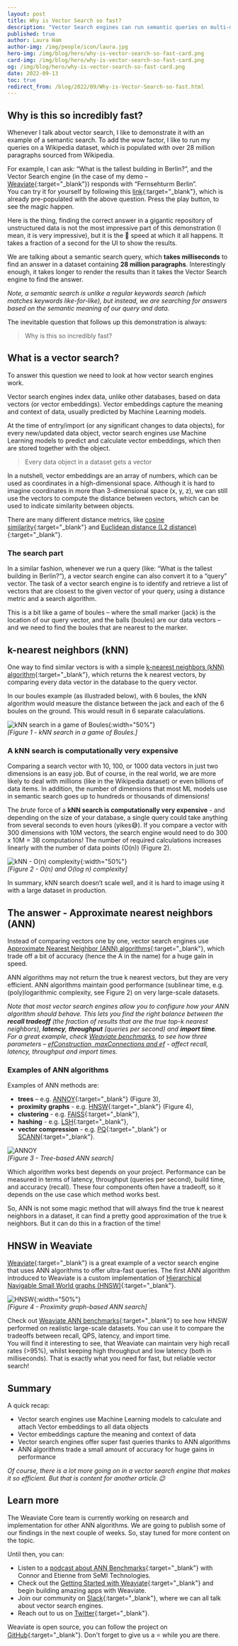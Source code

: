 ```yaml
---
layout: post
title: Why is Vector Search so fast?
description: "Vector Search engines can run semantic queries on multi-million datasets in milliseconds. How is that possible?"
published: true
author: Laura Ham
author-img: /img/people/icon/laura.jpg
hero-img: /img/blog/hero/why-is-vector-search-so-fast-card.png
card-img: /img/blog/hero/why-is-vector-search-so-fast-card.png
og: /img/blog/hero/why-is-vector-search-so-fast-card.png
date: 2022-09-13
toc: true
redirect_from: /blog/2022/09/Why-is-Vector-Search-so-fast.html
---
```


## Why is this so incredibly fast?

Whenever I talk about vector search, I like to demonstrate it with an example of a semantic search. To add the wow factor, I like to run my queries on a Wikipedia dataset, which is populated with over 28 million paragraphs sourced from Wikipedia.

For example, I can ask: “What is the tallest building in Berlin?”, and the Vector Search engine (in the case of my demo – [Weaviate](/developers/weaviate/current/){:target="_blank"}) responds with “Fernsehturm Berlin”.<br/>
You can try it for yourself by following this [link](https://link.semi.technology/3QYy9xX){:target="_blank"}, which is already pre-populated with the above question. Press the play button, to see the magic happen.

Here is the thing, finding the correct answer in a gigantic repository of unstructured data is not the most impressive part of this demonstration (I mean, it is very impressive), but it is the 🚀 speed at which it all happens. It takes a fraction of a second for the UI to show the results.

We are talking about a semantic search query, which **takes milliseconds** to find an answer in a dataset containing **28 million paragraphs**. Interestingly enough, it takes longer to render the results than it takes the Vector Search engine to find the answer.

*Note, a semantic search is unlike a regular keywords search (which matches keywords like-for-like), but instead, we are searching for answers based on the semantic meaning of our query and data.*

The inevitable question that follows up this demonstration is always:

> Why is this so incredibly fast?

## What is a vector search?
To answer this question we need to look at how vector search engines work. 

Vector search engines index data, unlike other databases, based on data vectors (or vector embeddings). Vector embeddings capture the meaning and context of data, usually predicted by Machine Learning models. 

At the time of entry/import (or any significant changes to data objects), for every new/updated data object, vector search engines use Machine Learning models to predict and calculate vector embeddings, which then are stored together with the object.

> Every data object in a dataset gets a vector

In a nutshell, vector embeddings are an array of numbers, which can be used as coordinates in a high-dimensional space. Although it is hard to imagine coordinates in more than 3-dimensional space (x, y, z), we can still use the vectors to compute the distance between vectors, which can be used to indicate similarity between objects. <br/>

There are many different distance metrics, like [cosine similarity](https://en.wikipedia.org/wiki/Cosine_similarity){:target="_blank"} and [Euclidean distance (L2 distance)](https://en.wikipedia.org/wiki/Euclidean_distance){:target="_blank"}.

### The search part
In a similar fashion, whenever we run a query (like: “What is the tallest building in Berlin?”), a vector search engine can also convert it to a “query” vector. The task of a vector search engine is to identify and retrieve a list of vectors that are closest to the given vector of your query, using a distance metric and a search algorithm. 

This is a bit like a game of boules – where the small marker (jack) is the location of our query vector, and the balls (boules) are our data vectors – and we need to find the boules that are nearest to the marker.

## k-nearest neighbors (kNN)
One way to find similar vectors is with a simple [k-nearest neighbors (kNN) algorithm](https://en.wikipedia.org/wiki/K-nearest_neighbors_algorithm){:target="_blank"}, which returns the k nearest vectors, by comparing every data vector in the database to the query vector. 

In our boules example (as illustraded below), with 6 boules, the kNN algorithm would measure the distance between the jack and each of the 6 boules on the ground. This would result in 6 separate calaculations.

![kNN search in a game of Boules](/img/blog/how-is-vector-search-so-fast/knn-boules.png){:width="50%"}<br/>
*[Figure 1 - kNN search in a game of Boules.]*

### A kNN search is computationally very expensive
Comparing a search vector with 10, 100, or 1000 data vectors in just two dimensions is an easy job. But of course, in the real world, we are more likely to deal with millions (like in the Wikipedia dataset) or even billions of data items. In addition, the number of dimensions that most ML models use in semantic search goes up to hundreds or thousands of dimensions!

The *brute* force of a **kNN search is computationally very expensive** - and depending on the size of your database, a single query could take anything from several seconds to even hours (yikes😅). If you compare a vector with 300 dimensions with 10M vectors, the search engine would need to do 300 x 10M = 3B computations! The number of required calculations increases linearly with the number of data points (O(n)) (Figure 2).

![kNN - O(n) complexity](/img/blog/how-is-vector-search-so-fast/knn-linear.png){:width="50%"}<br/>
*[Figure 2 - O(n) and O(log n) complexity]*

In summary, kNN search doesn’t scale well, and it is hard to image using it with a large dataset in production.

## The answer - Approximate nearest neighbors (ANN)
Instead of comparing vectors one by one, vector search engines use [Approximate Nearest Neighbor (ANN) algorithms](https://en.wikipedia.org/wiki/Nearest_neighbor_search#Approximation_methods){:target="_blank"}, which trade off a bit of accuracy (hence the A in the name) for a huge gain in speed.

ANN algorithms may not return the true k nearest vectors, but they are very efficient. ANN algorithms maintain good performance (sublinear time, e.g. (poly)logarithmic complexity, see Figure 2) on very large-scale datasets.

*Note that most vector search engines allow you to configure how your ANN algorithm should behave. This lets you find the right balance between the **recall tradeoff** (the fraction of results that are the true top-k nearest neighbors), **latency**, **throughput** (queries per second) and **import time**.*<br/>
*For a great example, check [Weaviate benchmarks](/developers/weaviate/current/benchmarks/ann.html#sift1m-1m-128d-vectors-l2-distance), to see how three parameters – [efConstruction, maxConnections and ef](/developers/weaviate/current/benchmarks/ann.html#what-is-being-measured) - affect recall, latency, throughput and import times.*

### Examples of ANN algorithms
Examples of ANN methods are:
* **trees** – e.g. [ANNOY](https://github.com/spotify/annoy){:target="_blank"} (Figure 3),
* **proximity** **graphs** - e.g. [HNSW](https://arxiv.org/abs/1603.09320){:target="_blank"} (Figure 4),
* **clustering** - e.g. [FAISS](https://github.com/facebookresearch/faiss){:target="_blank"},
* **hashing** - e.g. [LSH](https://en.wikipedia.org/wiki/Locality-sensitive_hashing){:target="_blank"},
* **vector compression** - e.g. [PQ](https://ieeexplore.ieee.org/document/5432202){:target="_blank"} or [SCANN](https://ai.googleblog.com/2020/07/announcing-scann-efficient-vector.html){:target="_blank"}.

![ANNOY](/img/blog/how-is-vector-search-so-fast/ann-annoy.png)<br/>
*[Figure 3 - Tree-based ANN search]*

Which algorithm works best depends on your project. Performance can be measured in terms of latency, throughput (queries per second), build time, and accuracy (recall). These four components often have a tradeoff, so it depends on the use case which method works best. 

So, ANN is not some magic method that will always find the true k nearest neighbors in a dataset, it can find a pretty good approximation of the true k neighbors. But it can do this in a fraction of the time! 

## HNSW in Weaviate
[Weaviate](/developers/weaviate/current/){:target="_blank"} is a great example of a vector search engine that uses ANN algorithms to offer ultra-fast queries. The first ANN algorithm introduced to Weaviate is a custom implementation of [Hierarchical Navigable Small World graphs (HNSW)](/developers/weaviate/current/vector-index-plugins/hnsw.html){:target="_blank"}.

![HNSW](/img/blog/how-is-vector-search-so-fast/ann-hnsw.png){:width="50%"}<br/>
*[Figure 4 - Proximity graph-based ANN search]*

Check out [Weaviate ANN benchmarks](/developers/weaviate/current/benchmarks/ann.html){:target="_blank"} to see how HNSW performed on realistic large-scale datasets. You can use it to compare the tradeoffs between recall, QPS, latency, and import time.<br/>
You will find it interesting to see, that Weaviate can maintain very high recall rates (>95%), whilst keeping high throughput and low latency (both in milliseconds). That is exactly what you need for fast, but reliable vector search!

## Summary
A quick recap:
* Vector search engines use Machine Learning models to calculate and attach Vector embeddings to all data objects
* Vector embeddings capture the meaning and context of data
* Vector search engines offer super fast queries thanks to ANN algorithms
* ANN algorithms trade a small amount of accuracy for huge gains in performance

*Of course, there is a lot more going on in a vector search engine that makes it so efficient. But that is content for another article.😉*

## Learn more
The Weaviate Core team is currently working on research and implementation for other ANN algorithms. We are going to publish some of our findings in the next couple of weeks. So, stay tuned for more content on the topic.

Until then, you can:
* Listen to a [podcast about ANN Benchmarks](https://youtu.be/kG3ji89AFyQ){:target="_blank"} with Connor and Etienne from SeMI Technologies.
* Check out the [Getting Started with Weaviate](/developers/weaviate/current/getting-started/index.html){:target="_blank"} and begin building amazing apps with Weaviate.
* Join our community on [Slack](https://join.slack.com/t/weaviate/shared_invite/zt-goaoifjr-o8FuVz9b1HLzhlUfyfddhw){:target="_blank"}, where we can all talk about vector search engines.
* Reach out to us on [Twitter](https://twitter.com/weaviate_io){:target="_blank"}.

Weaviate is open source, you can follow the project on [GitHub](https://github.com/semi-technologies/weaviate){:target="_blank"}. Don't forget to give us a ⭐️ while you are there.
